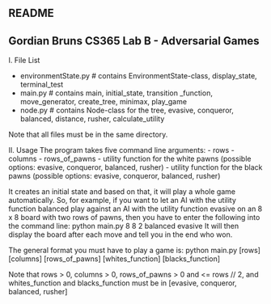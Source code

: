 README
--------------
Gordian Bruns
CS365
Lab B - Adversarial Games
--------------

I. File List
 - environmentState.py  # contains EnvironmentState-class, display_state, terminal_test
 - main.py  # contains main, initial_state, transition _function, move_generator, create_tree, minimax, play_game
 - node.py  # contains Node-class for the tree, evasive, conqueror, balanced, distance, rusher, calculate_utility

Note that all files must be in the same directory.

II. Usage
The program takes five command line arguments:
	- rows
	- columns
	- rows_of_pawns
	- utility function for the white pawns (possible options: evasive, conqueror, balanced, rusher)
	- utility function for the black pawns (possible options: evasive, conqueror, balanced, rusher)

It creates an initial state and based on that, it will play a whole game automatically.
So, for example, if you want to let an AI with the utility function balanced play against an AI with the utility function evasive on an 8 x 8 board with two rows of pawns, then you have to enter the following into the command line:
python main.py 8 8 2 balanced evasive
It will then display the board after each move and tell you in the end who won.

The general format you must have to play a game is:
python main.py [rows] [columns] [rows_of_pawns] [whites_function] [blacks_function]

Note that rows > 0, columns > 0, rows_of_pawns > 0 and <= rows // 2, and whites_function and blacks_function must be in [evasive, conqueror, balanced, rusher]
